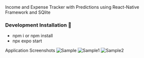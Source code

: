 Income and Expense Tracker with Predictions using React-Native Framework and SQlite

### Development Installation 👋
- npm i or npm install
- npx expo start

Application Screenshots 
![Sample](https://user-images.githubusercontent.com/106059541/191643446-8a7d4a90-90bf-4546-be2d-aee279adc216.jpg)
![Sample1](https://user-images.githubusercontent.com/106059541/191643541-a38450cd-9228-4d72-9fdc-a910019fbff7.jpg)
![Sample2](https://user-images.githubusercontent.com/106059541/191643550-7b302328-5392-4c82-8bb4-811d51c8bd87.jpg)
